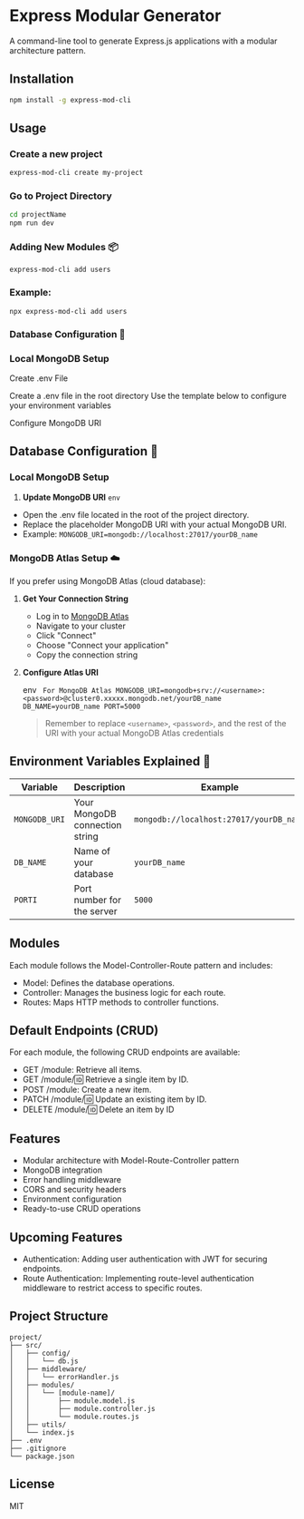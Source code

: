 # Express Modular Generator

A command-line tool to generate Express.js applications with a modular architecture pattern.

## Installation

```bash
npm install -g express-mod-cli
```

## Usage

### Create a new project

```bash
express-mod-cli create my-project
```

### Go to Project Directory

```bash
cd projectName
npm run dev
```

### Adding New Modules 📦

```bash
express-mod-cli add users
```

### Example:

`npx express-mod-cli add users`

### Database Configuration 🔧

### Local MongoDB Setup

Create .env File

Create a .env file in the root directory
Use the template below to configure your environment variables

Configure MongoDB URI

## Database Configuration 🔧

### Local MongoDB Setup

1.  **Update MongoDB URI**
    `env`

- Open the .env file located in the root of the project directory.
- Replace the placeholder MongoDB URI with your actual MongoDB URI.
- Example: `MONGODB_URI=mongodb://localhost:27017/yourDB_name`

### MongoDB Atlas Setup ☁️

If you prefer using MongoDB Atlas (cloud database):

1.  **Get Your Connection String**
    - Log in to [MongoDB Atlas](https://www.mongodb.com/cloud/atlas)
    - Navigate to your cluster
    - Click "Connect"
    - Choose "Connect your application"
    - Copy the connection string
2.  **Configure Atlas URI**

    env
    ` For MongoDB Atlas MONGODB_URI=mongodb+srv://<username>:<password>@cluster0.xxxxx.mongodb.net/yourDB_name DB_NAME=yourDB_name PORT=5000`

    > Remember to replace `<username>`, `<password>`, and the rest of the URI with your actual MongoDB Atlas credentials

## Environment Variables Explained 📝

| Variable      | Description                    | Example                                 |
| ------------- | ------------------------------ | --------------------------------------- |
| `MONGODB_URI` | Your MongoDB connection string | `mongodb://localhost:27017/yourDB_name` |
| `DB_NAME`     | Name of your database          | `yourDB_name`                           |
| `PORTI`       | Port number for the server     | `5000`                                  |

## Modules

Each module follows the Model-Controller-Route pattern and includes:

- Model: Defines the database operations.
- Controller: Manages the business logic for each route.
- Routes: Maps HTTP methods to controller functions.

## Default Endpoints (CRUD)

For each module, the following CRUD endpoints are available:

- GET /module: Retrieve all items.
- GET /module/:id: Retrieve a single item by ID.
- POST /module: Create a new item.
- PATCH /module/:id: Update an existing item by ID.
- DELETE /module/:id: Delete an item by ID

## Features

- Modular architecture with Model-Route-Controller pattern
- MongoDB integration
- Error handling middleware
- CORS and security headers
- Environment configuration
- Ready-to-use CRUD operations

## Upcoming Features

- Authentication: Adding user authentication with JWT for securing endpoints.
- Route Authentication: Implementing route-level authentication middleware to restrict access to specific routes.

## Project Structure

```
project/
├── src/
│   ├── config/
│   │   └── db.js
│   ├── middleware/
│   │   └── errorHandler.js
│   ├── modules/
│   │   └── [module-name]/
│   │       ├── module.model.js
│   │       ├── module.controller.js
│   │       └── module.routes.js
│   ├── utils/
│   └── index.js
├── .env
├── .gitignore
└── package.json
```

## License

MIT

